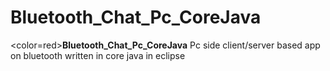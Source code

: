 # Bluetooth_Chat_Pc_CoreJava
<color=red><b>Bluetooth_Chat_Pc_CoreJava</b></color>
Pc side client/server based app on bluetooth written in core java in eclipse
